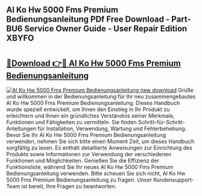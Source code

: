 ## Al Ko Hw 5000 Fms Premium Bedienungsanleitung PDf Free Download - Part-BU6 Service Owner Guide - User Repair Edition XBYFO

# <h2><a href="http://df1e42u.blite.top/?on=Al+Ko+Hw+5000+Fms+Premium+Bedienungsanleitung">🔗Download 👉🔴 Al Ko Hw 5000 Fms Premium Bedienungsanleitung</a></h2>

[![Al Ko Hw 5000 Fms Premium Bedienungsanleitung new download](https://i.imgur.com/lujVjoI.png)](http://df1e42u.blite.top/?on=Al+Ko+Hw+5000+Fms+Premium+Bedienungsanleitung)
Grüße und willkommen in der Bedienungsanleitung für Ihr neu zusammengebautes Al Ko Hw 5000 Fms Premium Bedienungsanleitung. Dieses Handbuch wurde speziell entwickelt, um Ihnen den Einstieg in Ihr Produkt zu erleichtern und Ihnen ein gründliches Verständnis seiner Merkmale, Funktionen und Fähigkeiten zu vermitteln. Sie finden Schritt-für-Schritt-Anleitungen für Installation, Verwendung, Wartung und Fehlerbehebung. Bevor Sie Ihr Al Ko Hw 5000 Fms Premium Bedienungsanleitung verwenden, nehmen Sie sich bitte einen Moment Zeit, um dieses Handbuch sorgfältig zu lesen. Es enthält detaillierte Anweisungen zur Einrichtung des Produkts sowie Informationen zur Verwendung der verschiedenen Funktionen und Möglichkeiten. Genießen Sie die Effizienz der Funktionsliste, während Sie Ihr neues Al Ko Hw 5000 Fms Premium Bedienungsanleitung verwenden. Bitte scheuen Sie sich nicht, Al Ko Hw 5000 Fms Premium Bedienungsanleitung zu fragen. Unser Kundensupport-Team ist bereit, Ihre Fragen zu beantworten.

